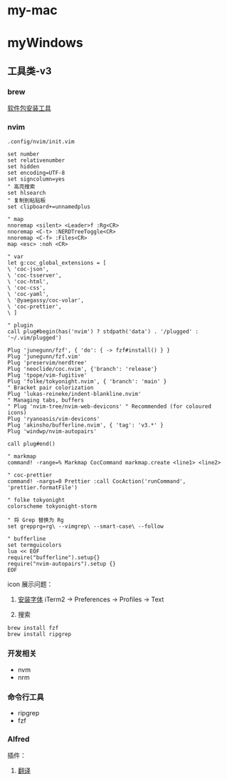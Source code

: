 # my-mac
# myWindows
## 工具类-v3

### brew
[软件包安装工具](https://brew.sh/)

### nvim


`.config/nvim/init.vim`

```
set number
set relativenumber
set hidden
set encoding=UTF-8
set signcolumn=yes
" 高亮搜索
set hlsearch
" 复制到粘贴板
set clipboard+=unnamedplus

" map
nnoremap <silent> <Leader>f :Rg<CR>
nnoremap <C-t> :NERDTreeToggle<CR>
nnoremap <C-f> :Files<CR>
map <esc> :noh <CR>

" var
let g:coc_global_extensions = [
\ 'coc-json',
\ 'coc-tsserver',
\ 'coc-html',
\ 'coc-css',
\ 'coc-yaml',
\ '@yaegassy/coc-volar',
\ 'coc-prettier',
\ ]

" plugin
call plug#begin(has('nvim') ? stdpath('data') . '/plugged' : '~/.vim/plugged')

Plug 'junegunn/fzf', { 'do': { -> fzf#install() } }
Plug 'junegunn/fzf.vim'
Plug 'preservim/nerdtree'
Plug 'neoclide/coc.nvim', {'branch': 'release'}
Plug 'tpope/vim-fugitive'
Plug 'folke/tokyonight.nvim', { 'branch': 'main' }
" Bracket pair colorization
Plug 'lukas-reineke/indent-blankline.nvim'
" Managing tabs, buffers
" Plug 'nvim-tree/nvim-web-devicons' " Recommended (for coloured icons)
Plug 'ryanoasis/vim-devicons'
Plug 'akinsho/bufferline.nvim', { 'tag': 'v3.*' }
Plug 'windwp/nvim-autopairs'

call plug#end()

" markmap
command! -range=% Markmap CocCommand markmap.create <line1> <line2>

" coc-prettier
command! -nargs=0 Prettier :call CocAction('runCommand', 'prettier.formatFile')

" folke tokyonight
colorscheme tokyonight-storm

" 将 Grep 替换为 Rg
set grepprg=rg\ --vimgrep\ --smart-case\ --follow

" bufferline
set termguicolors
lua << EOF
require("bufferline").setup{}
require("nvim-autopairs").setup {}
EOF

```
icon 展示问题：
1. [安装字体](https://github.com/ryanoasis/nerd-fonts#option-4-homebrew-fonts)
iTerm2 → Preferences → Profiles → Text

2. 搜索
```shell
brew install fzf
brew install ripgrep
```

### 开发相关

- nvm
- nrm

### 命令行工具

- ripgrep
- fzf

### Alfred

插件：
1. [翻译](https://github.com/wensonsmith/YoudaoTranslator)

